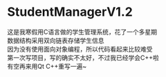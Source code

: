 # StudentManagerV1.2
这是我寒假用C语言做的学生管理系统，花了一个多星期<br>
数据结构采用双向链表存储学生信息<br>
因为没有使用面向对象编程，所以代码看起来比较难受<br>
第一次写项目，写的确实不太好，不过我已经学会C++啦<br>
有空再来用Qt C++重写一遍~<br>
